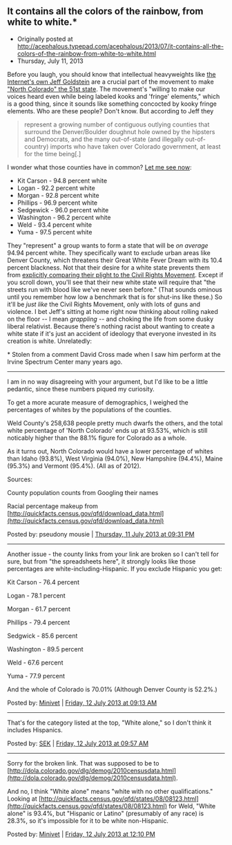 ## It contains all the colors of the rainbow, from white to white.*

 * Originally posted at http://acephalous.typepad.com/acephalous/2013/07/it-contains-all-the-colors-of-the-rainbow-from-white-to-white.html
 * Thursday, July 11, 2013

Before you laugh, you should know that intellectual heavyweights like [the Internet's own Jeff Goldstein](http://proteinwisdom.com/?p=50041) are a crucial part of the movement to make ["North Colorado" the 51st state](http://www.cbsnews.com/8301-250\_162-57593080/could-north-colorado-be-americas-51st-state/). The movement's "willing to make our voices heard even while being labeled kooks  and 'fringe' elements," which is a good thing, since it sounds like something concocted by kooky fringe elements. Who are these people? Don't know. But according to Jeff they

> represent a growing number of contiguous outlying counties that  surround the Denver/Boulder doughnut hole owned by the hipsters and  Democrats, and the many out-of-state (and illegally out-of-country)  imports who have taken over Colorado government, at least for the time  being[.]

I wonder what those counties have in common? [Let me see now](http://quickfacts.census.gov/qfd/maps/colorado\_map.html):

*   Kit Carson - 94.8 percent white
*   Logan - 92.2 percent white
*   Morgan - 92.8 percent white
*   Phillips - 96.9 percent white
*   Sedgewick - 96.0 percent white
*   Washington - 96.2 percent white
*   Weld - 93.4 percent white
*   Yuma - 97.5 percent white

They "represent" a group wants to form a state that will be _on average_ 94.94 percent white. They specifically want to exclude urban areas like Denver County, which threatens their Great White Fever Dream with its 10.4 percent blackness. Not that their desire for a white state prevents them from [explicitly comparing their plight to the Civil Rights Movement](http://proteinwisdom.com/?p=50025#comment-1001538). Except if you scroll down, you'll see that their new white state will require that "the streets run with blood like we've never seen before." (That sounds ominous until you remember how low a benchmark that is for shut-ins like these.) So it'll be _just like_ the Civil Rights Movement, only with lots of guns and violence. I bet Jeff's sitting at home right now thinking about rolling naked on the floor -- I mean _grappling_ -- and choking the life from some dusky liberal relativist.  Because there's nothing racist about wanting to create a white state if it's just an accident of ideology that everyone invested in its creation is white. Unrelatedly:

\* Stolen from a comment David Cross made when I saw him perform at the Irvine Spectrum Center many years ago.

* * *

I am in no way disagreeing with your argument, but I'd like to be a little pedantic, since these numbers piqued my curiosity.

To get a more acurate measure of demographics, I weighed the percentages of whites by the populations of the counties.

Weld County's 258,638 people pretty much dwarfs the others, and the total white percentage of 'North Colorado' ends up at 93.53%, which is still noticably higher than the 88.1% figure for Colorado as a whole.

As it turns out, North Colorado would have a lower percentage of whites than Idaho (93.8%), West Virginia (94.0%), New Hampshire (94.4%), Maine (95.3%) and Vermont (95.4%). (All as of 2012).

Sources:  

County population counts from Googling their names  

Racial percentage makeup from [http://quickfacts.census.gov/qfd/download_data.html](http://quickfacts.census.gov/qfd/download_data.html)

Posted by: pseudony mousie | [Thursday, 11 July 2013 at 09:31 PM](http://acephalous.typepad.com/acephalous/2013/07/it-contains-all-the-colors-of-the-rainbow-from-white-to-white.html?cid=6a00d8341c2df453ef0192abf8d417970d#comment-6a00d8341c2df453ef0192abf8d417970d)

* * *

Another issue - the county links from your link are broken so I can't tell for sure, but from "the spreadsheets here", it strongly looks like those percentages are white-including-Hispanic. If you exclude Hispanic you get:

Kit Carson - 76.4 percent   

Logan - 78.1 percent   

Morgan - 61.7 percent   

Phillips - 79.4 percent   

Sedgwick - 85.6 percent   

Washington - 89.5 percent   

Weld - 67.6 percent   

Yuma - 77.9 percent 

And the whole of Colorado is 70.01% (Although Denver County is 52.2%.)

Posted by: [Minivet](http://profile.typepad.com/minivet1) | [Friday, 12 July 2013 at 09:13 AM](http://acephalous.typepad.com/acephalous/2013/07/it-contains-all-the-colors-of-the-rainbow-from-white-to-white.html?cid=6a00d8341c2df453ef01901e3b5476970b#comment-6a00d8341c2df453ef01901e3b5476970b)

* * *

That's for the category listed at the top, "White alone," so I don't think it includes Hispanics.

Posted by: [SEK](http://acephalous.typepad.com/) | [Friday, 12 July 2013 at 09:57 AM](http://acephalous.typepad.com/acephalous/2013/07/it-contains-all-the-colors-of-the-rainbow-from-white-to-white.html?cid=6a00d8341c2df453ef0192abfab07d970d#comment-6a00d8341c2df453ef0192abfab07d970d)

* * *

Sorry for the broken link. That was supposed to be to [http://dola.colorado.gov/dlg/demog/2010censusdata.html](http://dola.colorado.gov/dlg/demog/2010censusdata.html).

And no, I think "White alone" means "white with no other qualifications." Looking at [http://quickfacts.census.gov/qfd/states/08/08123.html](http://quickfacts.census.gov/qfd/states/08/08123.html) for Weld, "White alone" is 93.4%, but "Hispanic or Latino" (presumably of any race) is 28.3%, so it's impossible for it to be white non-Hispanic.

Posted by: [Minivet](http://profile.typepad.com/minivet1) | [Friday, 12 July 2013 at 12:10 PM](http://acephalous.typepad.com/acephalous/2013/07/it-contains-all-the-colors-of-the-rainbow-from-white-to-white.html?cid=6a00d8341c2df453ef019104321aa8970c#comment-6a00d8341c2df453ef019104321aa8970c)

